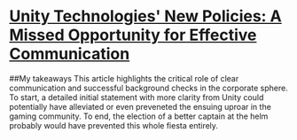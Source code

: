 # [Unity Technologies' New Policies: A Missed Opportunity for Effective Communication](https://www.bloomberg.com/news/newsletters/2023-09-15/unity-technologies-rolls-out-new-fees-destroys-its-goodwill-with-developers)

##My takeaways
This article highlights the critical role of clear communication and successful background checks in the corporate sphere. To start, a detailed initial statement with more clarity from Unity could potentially have alleviated or even preveneted the ensuing uproar in the gaming community. To end, the election of a better captain at the helm probably would have prevented this whole fiesta entirely. 